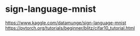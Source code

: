 # sign-language-mnist
https://www.kaggle.com/datamunge/sign-language-mnist
https://pytorch.org/tutorials/beginner/blitz/cifar10_tutorial.html
